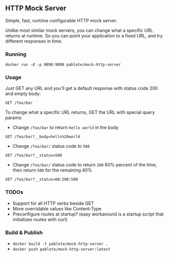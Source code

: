 ## HTTP Mock Server

Simple, fast, runtime configurable HTTP mock server.

Unlike most similar mock servers, you can change what a specific URL returns at runtime. So you can point your application to a fixed URL, and try different responses in time.

### Running

`docker run -d -p 9090:9090 pablote/mock-http-server`

### Usage

Just GET any URL and you'll get a default response with status code 200 and empty body:

```GET /foo/bar```

To change what a specific URL returns, GET the URL with special query params:

* Change `/foo/bar` to return `hello world` in the body

```GET /foo/bar?__body=hello%20world```

* Change `/foo/bar/` status code to `500`

```GET /foo/bar?__status=500```

* Change `/foo/bar/` status code to return `200` 60% percent of the time, then return `500` for the remaining 40%

```GET /foo/bar?__status=60:200:500```



### TODOs

* Support for all HTTP verbs beside GET
* More overridable values like Content-Type
* Preconfigure routes at startup? (easy workaround is a startup script that initializes routes with curl)


### Build & Publish

* `docker build -t pablote/mock-http-server .`
* `docker push pablote/mock-http-server:latest`

